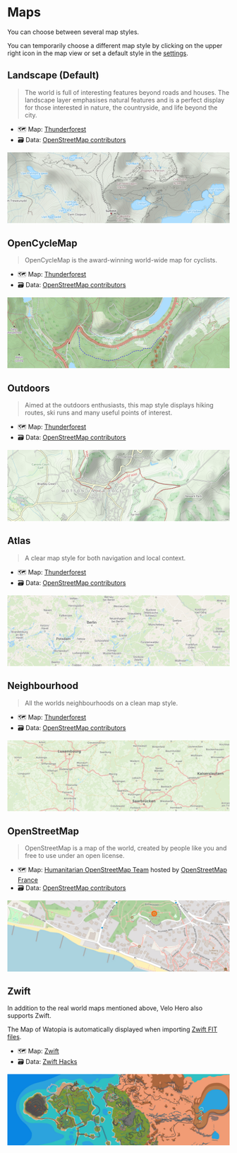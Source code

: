 # Maps

You can choose between several map styles.

You can temporarily choose a different map style by clicking on the upper right icon in the map view or set a default style in the [settings](https://app.velohero.com/settings/display).

## Landscape (Default)

> The world is full of interesting features beyond roads and houses.
> The landscape layer emphasises natural features and is a perfect display for those interested in nature, the countryside, and life beyond the city.

* 🗺️ Map: [Thunderforest](https://www.thunderforest.com/)
* 🗃️ Data: [OpenStreetMap contributors](https://www.openstreetmap.org/copyright)

![Screenshot: Landscape Map Style](img/maps/landscape.png)

## OpenCycleMap

> OpenCycleMap is the award-winning world-wide map for cyclists.

* 🗺️ Map: [Thunderforest](https://www.thunderforest.com/)
* 🗃️ Data: [OpenStreetMap contributors](https://www.openstreetmap.org/copyright)

![Screenshot: OpenCycleMap Map Style](img/maps/opencyclemap.png)

## Outdoors

> Aimed at the outdoors enthusiasts, this map style displays hiking routes, ski runs and many useful points of interest.

* 🗺️ Map: [Thunderforest](https://www.thunderforest.com/)
* 🗃️ Data: [OpenStreetMap contributors](https://www.openstreetmap.org/copyright)

![Screenshot: Outdoors Map Style](img/maps/outdoors.png)

## Atlas

> A clear map style for both navigation and local context.

* 🗺️ Map: [Thunderforest](https://www.thunderforest.com/)
* 🗃️ Data: [OpenStreetMap contributors](https://www.openstreetmap.org/copyright)

![Screenshot: Atlas Map Style](img/maps/atlas.png)

## Neighbourhood

> All the worlds neighbourhoods on a clean map style.

* 🗺️ Map: [Thunderforest](https://www.thunderforest.com/)
* 🗃️ Data: [OpenStreetMap contributors](https://www.openstreetmap.org/copyright)

![Screenshot: Neighbourhood Map Style](img/maps/neighbourhood.png)

## OpenStreetMap

> OpenStreetMap is a map of the world, created by people like you and free to use under an open license.

* 🗺️ Map: [Humanitarian OpenStreetMap Team](https://www.hotosm.org/) hosted by [OpenStreetMap France](https://www.openstreetmap.fr/)
* 🗃️ Data: [OpenStreetMap contributors](https://www.openstreetmap.org/copyright)

![Screenshot: OpenStreetMap Map Style](img/maps/openstreetmap.png)

## Zwift

In addition to the real world maps mentioned above, Velo Hero also supports Zwift.

The Map of Watopia is automatically displayed when importing [Zwift FIT files](/help/zwift.html).

* 🗺️ Map: [Zwift](https://www.zwift.com/)
* 🗃️ Data: [Zwift Hacks](https://zwifthacks.com/)

![Screenshot: Zwift Map Style](img/maps/zwift.png)